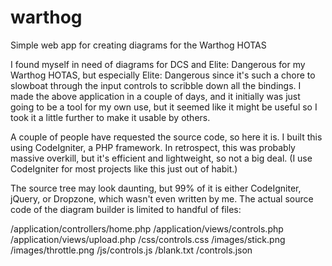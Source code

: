# warthog
Simple web app for creating diagrams for the Warthog HOTAS

I found myself in need of diagrams for DCS and Elite: Dangerous for my Warthog HOTAS, but especially Elite: Dangerous since it's such a chore to slowboat through the input controls to scribble down all the bindings. I made the above application in a couple of days, and it initially was just going to be a tool for my own use, but it seemed like it might be useful so I took it a little further to make it usable by others.

A couple of people have requested the source code, so here it is. I built this using CodeIgniter, a PHP framework. In retrospect, this was probably massive overkill, but it's efficient and lightweight, so not a big deal. (I use CodeIgniter for most projects like this just out of habit.)

The source tree may look daunting, but 99% of it is either CodeIgniter, jQuery, or Dropzone, which wasn't even written by me. The actual source code of the diagram builder is limited to handful of files:

/application/controllers/home.php
/application/views/controls.php
/application/views/upload.php
/css/controls.css
/images/stick.png
/images/throttle.png
/js/controls.js
/blank.txt
/controls.json
